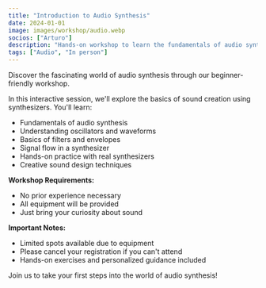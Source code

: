 ```yaml
---
title: "Introduction to Audio Synthesis"
date: 2024-01-01
image: images/workshop/audio.webp
socios: ["Arturo"]
description: "Hands-on workshop to learn the fundamentals of audio synthesis. Perfect for beginners interested in electronic music and sound design."
tags: ["Audio", "In person"]
---
```


Discover the fascinating world of audio synthesis through our beginner-friendly workshop.

In this interactive session, we'll explore the basics of sound creation using synthesizers. You'll learn:
- Fundamentals of audio synthesis
- Understanding oscillators and waveforms
- Basics of filters and envelopes
- Signal flow in a synthesizer
- Hands-on practice with real synthesizers
- Creative sound design techniques

**Workshop Requirements:**
- No prior experience necessary
- All equipment will be provided
- Just bring your curiosity about sound

**Important Notes:**
- Limited spots available due to equipment
- Please cancel your registration if you can't attend
- Hands-on exercises and personalized guidance included

Join us to take your first steps into the world of audio synthesis!